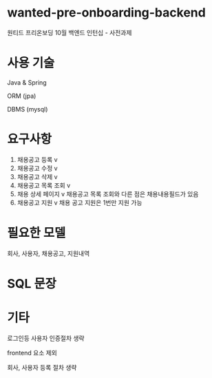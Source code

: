 # wanted-pre-onboarding-backend
원티드 프리온보딩 10월 백엔드 인턴십 - 사전과제 

# 사용 기술
Java & Spring


ORM (jpa)


DBMS (mysql)

# 요구사항
1. 채용공고 등록 v
2. 채용공고 수정 v
3. 채용공고 삭제 v
4. 채용공고 목록 조회 v
5. 채용 상세 페이지 v
   채용공고 목록 조회와 다른 점은 채용내용필드가 있음
6. 채용공고 지원 v
   채용 공고 지원은 1번만 지원 가능

# 필요한 모델
  회사, 사용자, 채용공고, 지원내역 

# SQL 문장


        
# 기타
  로그인등 사용자 인증절차 생략

  
  frontend 요소 제외

  
  회사, 사용자 등록 절차 생략
